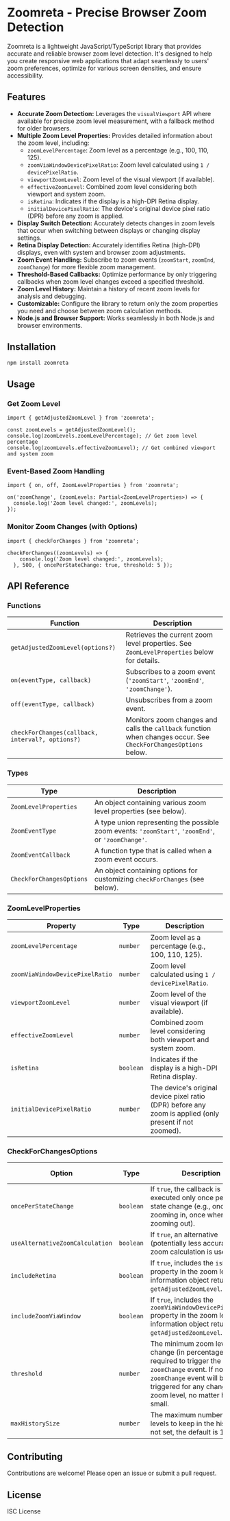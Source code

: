 # Zoomreta - Precise Browser Zoom Detection

Zoomreta is a lightweight JavaScript/TypeScript library that provides accurate and reliable browser zoom level detection. It's designed to help you create responsive web applications that adapt seamlessly to users' zoom preferences, optimize for various screen densities, and ensure accessibility.

## Features

- **Accurate Zoom Detection:** Leverages the `visualViewport` API where available for precise zoom level measurement, with a fallback method for older browsers.
- **Multiple Zoom Level Properties:** Provides detailed information about the zoom level, including:
  - `zoomLevelPercentage`: Zoom level as a percentage (e.g., 100, 110, 125).
  - `zoomViaWindowDevicePixelRatio`: Zoom level calculated using `1 / devicePixelRatio`.
  - `viewportZoomLevel`: Zoom level of the visual viewport (if available).
  - `effectiveZoomLevel`: Combined zoom level considering both viewport and system zoom.
  - `isRetina`: Indicates if the display is a high-DPI Retina display.
  - `initialDevicePixelRatio`: The device's original device pixel ratio (DPR) before any zoom is applied.
- **Display Switch Detection:** Accurately detects changes in zoom levels that occur when switching between displays or changing display settings.
- **Retina Display Detection:** Accurately identifies Retina (high-DPI) displays, even with system and browser zoom adjustments.
- **Zoom Event Handling:** Subscribe to zoom events (`zoomStart`, `zoomEnd`, `zoomChange`) for more flexible zoom management.
- **Threshold-Based Callbacks:** Optimize performance by only triggering callbacks when zoom level changes exceed a specified threshold.
- **Zoom Level History:** Maintain a history of recent zoom levels for analysis and debugging.
- **Customizable:** Configure the library to return only the zoom properties you need and choose between zoom calculation methods.
- **Node.js and Browser Support:** Works seamlessly in both Node.js and browser environments.

## Installation

```bash
npm install zoomreta
```

## Usage

### Get Zoom Level

```
import { getAdjustedZoomLevel } from 'zoomreta';

const zoomLevels = getAdjustedZoomLevel();
console.log(zoomLevels.zoomLevelPercentage); // Get zoom level percentage
console.log(zoomLevels.effectiveZoomLevel); // Get combined viewport and system zoom
```

### Event-Based Zoom Handling

```
import { on, off, ZoomLevelProperties } from 'zoomreta';

on('zoomChange', (zoomLevels: Partial<ZoomLevelProperties>) => {
  console.log('Zoom level changed:', zoomLevels);
});
```

### Monitor Zoom Changes (with Options)

```
import { checkForChanges } from 'zoomreta';

checkForChanges((zoomLevels) => {
    console.log('Zoom level changed:', zoomLevels);
  }, 500, { oncePerStateChange: true, threshold: 5 });
```

## API Reference

### Functions

| Function                              | Description                                                                                                     |
| ------------------------------------- | --------------------------------------------------------------------------------------------------------------- |
| `getAdjustedZoomLevel(options?)`      | Retrieves the current zoom level properties. See `ZoomLevelProperties` below for details.                       |
| `on(eventType, callback)`             | Subscribes to a zoom event (`'zoomStart'`, `'zoomEnd'`, `'zoomChange'`).                                         |
| `off(eventType, callback)`            | Unsubscribes from a zoom event.                                                                                  |
| `checkForChanges(callback, interval?, options?)` | Monitors zoom changes and calls the `callback` function when changes occur. See `CheckForChangesOptions` below. |

### Types

| Type                         | Description                                                                                     |
| ---------------------------- | ----------------------------------------------------------------------------------------------- |
| `ZoomLevelProperties`        | An object containing various zoom level properties (see below).                                 |
| `ZoomEventType`              | A type union representing the possible zoom events: `'zoomStart'`, `'zoomEnd'`, or `'zoomChange'`. |
| `ZoomEventCallback`          | A function type that is called when a zoom event occurs.                                        |
| `CheckForChangesOptions`     | An object containing options for customizing `checkForChanges` (see below).                     |

### ZoomLevelProperties

| Property                            | Type     | Description                                                                                                   |
| ----------------------------------- | -------- | ------------------------------------------------------------------------------------------------------------- |
| `zoomLevelPercentage`               | `number` | Zoom level as a percentage (e.g., 100, 110, 125).                                                             |
| `zoomViaWindowDevicePixelRatio`     | `number` | Zoom level calculated using `1 / devicePixelRatio`.                                                           |
| `viewportZoomLevel`                 | `number` | Zoom level of the visual viewport (if available).                                                             |
| `effectiveZoomLevel`                | `number` | Combined zoom level considering both viewport and system zoom.                                                |
| `isRetina`                          | `boolean`| Indicates if the display is a high-DPI Retina display.                                                         |
| `initialDevicePixelRatio`           | `number` | The device's original device pixel ratio (DPR) before any zoom is applied (only present if not zoomed).       |

### CheckForChangesOptions

| Option                         | Type      | Description                                                                                                                                                                                                 | Default Value |
| ------------------------------ | --------- | ----------------------------------------------------------------------------------------------------------------------------------------------------------------------------------------------------------- | ------------- |
| `oncePerStateChange`           | `boolean` | If `true`, the callback is executed only once per zoom state change (e.g., once when zooming in, once when zooming out).                                                                                    | `false`       |
| `useAlternativeZoomCalculation`| `boolean` | If `true`, an alternative (potentially less accurate) zoom calculation is used.                                                                                                                             | `false`       |
| `includeRetina`                | `boolean` | If `true`, includes the `isRetina` property in the zoom level information object returned by `getAdjustedZoomLevel`.                                                                                        | `false`       |
| `includeZoomViaWindow`         | `boolean` | If `true`, includes the `zoomViaWindowDevicePixelRatio` property in the zoom level information object returned by `getAdjustedZoomLevel`.                                                                   | `false`       |
| `threshold`                    | `number`  | The minimum zoom level change (in percentage points) required to trigger the `zoomChange` event. If not set, the `zoomChange` event will be triggered for any change in the zoom level, no matter how small. | 0             |
| `maxHistorySize`               | `number`  | The maximum number of zoom levels to keep in the history. If not set, the default is 10.                                                                                                                   | 10            |


## Contributing

Contributions are welcome! Please open an issue or submit a pull request.

## License

ISC License
